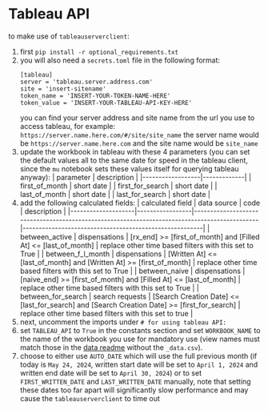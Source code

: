 # Tableau API
to make use of `tableauserverclient`:  
1. first `pip install -r optional_requirements.txt`  
2. you will also need a `secrets.toml` file in the following format:  
    ```
    [tableau]
    server = 'tableau.server.address.com'
    site = 'insert-sitename'
    token_name = 'INSERT-YOUR-TOKEN-NAME-HERE'
    token_value = 'INSERT-YOUR-TABLEAU-API-KEY-HERE'
    ```
    you can find your server address and site name from the url you use to access tableau, for example:  
    `https://server.name.here.com/#/site/site_name` the server name would be `https://server.name.here.com` and the site name would be `site_name`  
3. update the workbook in tableau with these 4 parameters (you can set the default values all to the same date for speed in the tableau client, since the `mu` notebook sets these values itself for querying tableau anyway): 
    | parameter        | description |
    |------------------|-------------|
    | first_of_month   | short date  |
    | first_for_search | short date  |
    | last_of_month    | short date  |
    | last_for_search  | short date  |
4. add the following calculated fields:
    | calculated field   | data source     | code                                                                                         | description                                            |
    |--------------------|-----------------|----------------------------------------------------------------------------------------------|--------------------------------------------------------|
    | between_active     | dispensations   | [rx_end] >= [first_of_month] and [Filled At] <= [last_of_month]                              | replace other time based filters with this set to True |
    | between_f_l_month  | dispensations   | [Written At] <= [last_of_month] and [Written At] >= [first_of_month]                         | replace other time based filters with this set to True |
    | between_naive      | dispensations   | [naive_end] >= [first_of_month] and [Filled At] <= [last_of_month]                           | replace other time based filters with this set to True |
    | between_for_search | search requests | [Search Creation Date] <= [last_for_search] and [Search Creation Date] >= [first_for_search] | replace other time based filters with this set to true |
5. next, uncomment the imports under `# for using tableau API:`
6. set `TABLEAU_API` to `True` in the constants section and set `WORKBOOK_NAME` to the name of the workbook you use for mandatory use (view names must match those in the [data readme](data/README.md) without the `_data.csv`).
7. choose to either use `AUTO_DATE` which will use the full previous month (if today is `May 24, 2024`, written start date will be set to `April 1, 2024` and written end date will be set to `April 30, 2024`) or to set `FIRST_WRITTEN_DATE` and `LAST_WRITTEN_DATE` manually, note that setting these dates too far apart will significantly slow performance and may cause the `tableauserverclient` to time out
